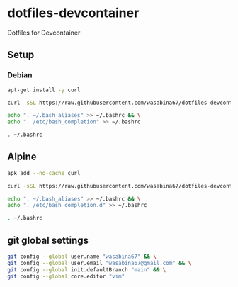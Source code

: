 # dotfiles-devcontainer
Dotfiles for Devcontainer

## Setup

### Debian

```bash
apt-get install -y curl
```

```bash
curl -sSL https://raw.githubusercontent.com/wasabina67/dotfiles-devcontainer/main/setup.sh | bash
```

```bash
echo ". ~/.bash_aliases" >> ~/.bashrc && \
echo ". /etc/bash_completion" >> ~/.bashrc
```

```bash
. ~/.bashrc
```

## Alpine

```bash
apk add --no-cache curl
```

```bash
curl -sSL https://raw.githubusercontent.com/wasabina67/dotfiles-devcontainer/main/alpine/setup.sh | bash
```

```bash
echo ". ~/.bash_aliases" >> ~/.bashrc && \
echo ". /etc/bash_completion.d" >> ~/.bashrc
```

```bash
. ~/.bashrc
```

## git global settings

```bash
git config --global user.name "wasabina67" && \
git config --global user.email "wasabina67@gmail.com" && \
git config --global init.defaultBranch "main" && \
git config --global core.editor "vim"
```
